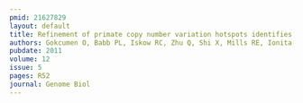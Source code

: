 ```yaml
---
pmid: 21627829
layout: default
title: Refinement of primate copy number variation hotspots identifies candidate genomic regions evolving under positive selection.
authors: Gokcumen O, Babb PL, Iskow RC, Zhu Q, Shi X, Mills RE, Ionita-Laza I, Vallender EJ, Clark AG, Johnson WE, Lee C
pubdate: 2011
volume: 12
issue: 5
pages: R52
journal: Genome Biol
---
```

